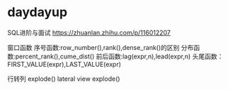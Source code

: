 # daydayup
SQL进阶与面试
https://zhuanlan.zhihu.com/p/116012207

窗口函数
序号函数:row_number(),rank(),dense_rank()的区别
分布函数:percent_rank(),cume_dist()
前后函数:lag(expr,n),lead(expr,n)
头尾函数：FIRST_VALUE(expr),LAST_VALUE(expr)

行转列
explode()
lateral view explode()
